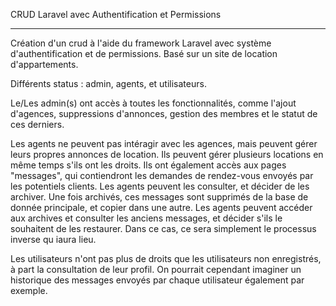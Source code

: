 CRUD Laravel avec Authentification et Permissions

-----

Création d'un crud à l'aide du framework Laravel avec système d'authentification et de permissions. Basé sur un site de location d'appartements.

Différents status : admin, agents, et utilisateurs.

Le/Les admin(s) ont accès à toutes les fonctionnalités, comme l'ajout d'agences, suppressions d'annonces, gestion des membres et le statut de ces derniers.

Les agents ne peuvent pas intéragir avec les agences, mais peuvent gérer leurs propres annonces de location. Ils peuvent gérer plusieurs locations en même temps s'ils ont les droits. Ils ont également accès aux pages "messages", qui contiendront les demandes de rendez-vous envoyés par les potentiels clients. Les agents peuvent les consulter, et décider de les archiver. Une fois archivés, ces messages sont supprimés de la base de donnée principale, et copier dans une autre. Les agents peuvent accéder aux archives et consulter les anciens messages, et décider s'ils le souhaitent de les restaurer. Dans ce cas, ce sera simplement le processus inverse qu iaura lieu.

Les utilisateurs n'ont pas plus de droits que les utilisateurs non enregistrés, à part la consultation de leur profil. On pourrait cependant imaginer un historique des messages envoyés par chaque utilisateur également par exemple.
